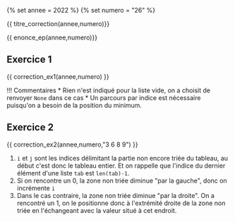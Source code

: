 {% set annee = 2022 %}
{% set numero = "26" %}


{{ titre_correction(annee,numero)}}

{{ enonce_ep(annee,numero)}}
 

## Exercice 1

{{ correction_ex1(annee,numero) }}


!!! Commentaires
    * Rien n'est indiqué pour la liste vide, on a choisit de renvoyer `None` dans ce cas
    * Un parcours par indice est nécessaire puisqu'on a besoin de la position du minimum.

## Exercice 2 


{{ correction_ex2(annee,numero,"3 6 8 9") }}

1. `i` et `j` sont les indices délimitant la partie non encore triée du tableau, au début c'est donc le tableau entier. Et on rappelle que l'indice du dernier élément d'une liste `tab` est `len(tab)-1`.
2. Si on rencontre un 0, la zone non triée diminue "par la gauche", donc on incrémente `i`
3. Dans le cas contraire, la zone non triée diminue "par la droite". On a rencontré un 1, on le positionne donc à l'extrémité droite de la zone non triée en l'échangeant avec la valeur situé à cet endroit.

